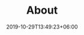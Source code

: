 ---
title: "About"
date: 2019-10-29T13:49:23+06:00
draft: false

# meta description
description: "Information about our team"

# type
type : "about"
---